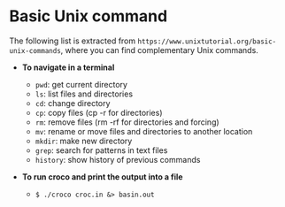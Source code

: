 # Basic Unix command

The following list is extracted from ```https://www.unixtutorial.org/basic-unix-commands```,
where you can find complementary Unix commands.

* **To navigate in a terminal**
  * ```pwd```: get current directory
  * ```ls```: list files and directories
  * ```cd```: change directory
  * ```cp```: copy files (cp -r for directories)
  * ```rm```: remove files (rm -rf for directories and forcing)
  * ```mv```: rename or move files and directories to another location
  * ```mkdir```: make new directory
  * ```grep```: search for patterns in text files
  * ```history```: show history of previous commands

* **To run croco and print the output into a file**
  * ```$ ./croco croc.in &> basin.out```
